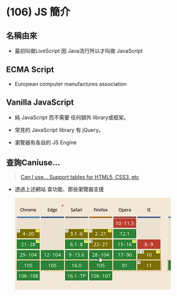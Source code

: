 # (106) JS 簡介

## 名稱由來

- 最初叫做LiveScript 因 Java流行所以才叫做 JavaScript 

## ECMA Script

- European computer manufactures association

## Vanilla JavaScript

- 純 JavaScript 而不需要 任何額外 library或框架。

- 常見的 JavaScript library 有 jQuery。

- 瀏覽器有各自的 JS Engine

## 查詢Caniuse...

> [Can I use... Support tables for HTML5, CSS3, etc](https://caniuse.com/) 

- 透過上述網站 查功能、那些瀏覽器支援
  
  ![](../../../Images/2023-12-09-20-40-10-image.png)

## <script>放哪

- 最下方、讓頁面最後才執行、用戶比較留得住。

# (107) Lexical Structure

## 常見 JS 函數

### console.log()

### window.alert()

- 指示瀏覽器顯示帶有可選消息的對話框、並等待用戶關閉對話框。

### window.prompt()

- 指示瀏覽器顯示帶有可選消息的對話框、等待用戶提交或關閉。

## 設定Snippet

```json
"console":{
        "prefix":"con",
        "body":[
            "console.log()"
        ],
        "description":"console"
}
```

- 方便以後快速打出console.log()

## Lexical Structure JS語法規則

### Case Sensitive

### 空白、換行會被忽略 ( minification)

- 減少 JS 大小。

- 不是針對字串所言 而是語言code本身 被讀取的時候 普通coding 會被minification ，除非使用字串之類。

- 也就是說console.log("Hello     a~"); 不會縮

### 註解使用 【//】    【/\*\*/】

### 變數開頭要是 _ 或 $ 或英文

- 其他符號 跟 0~9不能當開頭

### 關鍵字

null of if then in finally for while break continue switch try let const var ...不能當變數名稱。

### JS 使用 Unicode 字元

### Semicolons ; 分隔語句

- 使用 ; 分隔語句，(optional)

- 不然就使用換行。 替代。

# (108) 變數與賦值

x=5 , x=x+1;

## 語法糖 syntax sugar

- x=x+1  可寫 x+=1 。

## 變數 let const var 時機

### 值會變動、用let

### 不會變動、用const

### ⭐請勿使用var 進階JS解釋

## ⚠️特別注意的規則

### const 一定要賦予initializer

### let 可不用，但undefined。

### ⭐引擎允許 x=5 ; 但容易出錯

- 最好乖乖使用 let x=5;

### 不可以重複宣告 (let var const)

- let x=5;

- let x=6;  不可以 !  

### ⭐⭐const 不可以重複賦值

- 編譯器偷偷放行

- 但瀏覽器會報錯，雖然好像不會怎樣
  
  ![](../../../Images/2023-12-09-22-19-51-image.png)
  
  🔥還是我們的JAVA 比較好，final 會報錯QQ🔥

## 有GC 會自動刪除無法訪問的Object

# (109) 略

- 各位同學，這裡有個 Quick Fix 需要你們注意一下！下支影片中的 4:19 談到的 Number 範圍中，9,007,199,254,740,992 是 2 的 53 次方，不是 253 次方。編寫講義時沒有注意到多寫了一個 2，請在做筆記的時候更正成 53，謝謝！

# (110) 數字運算

## ⭐數據類型 DataType

| Number    | 整數與帶小數點的數字      |
| --------- | --------------- |
| BigInt    | 任意長度的整數         |
| String    | 字符串             |
| Boolean   | true 或 false    |
| null      | 故意代表不存在的值       |
| undefined | 沒被賦值就是undefined |

symbol - unique identifier 也是。

第八種數據類型 = object。

---

## JS整數範圍2^53 或2^-53次方

- 大概900億正負

## 運算符號

- \+ \- \* / 

- ** 次方
  
  ```js
  let x = 5;
  let y = 2;
  console.log(y ** x) ; 
  得32
  ```

- % 取餘數

- ++ 

- --

- +=   -=  /=   \*=

## ⭐++x 或 x++

- 區別自己去查，很常見。
  
  - 變數先+1，後執行其他、或帶入。
  
  - 先執行整行，之後變數+1。

# (111) String基本介紹

### " oni's world "

- 字串用法

### 串接 concatenation 使用 +

- 其他符號 -*/ 會導致NaN (Not a Number)

### 數字 串接 文字 會變成str+str

### \n 換行

- ```js
  /*         文字+數字 會怎樣?  版本2      */
  
  let n1 = 20;
  let n2 = 30;
  let name = "json";
  let n3 = 10;
  let n4 = 15;
  //猜看看?
  console.log(n1 + n2 + name + n3 + n4);
  // 結果1 50json25
  // 結果2 50json1015   >>>正確
  ```

# (112) Number Methods

## js 是物件導向、數字也是物件 !

## toString() / typeof

- 回傳數字的字串得到的是string

- age.toString 就能變成 25 ，"25"。
  
  ```js
  console.log(typeof age.toString());
  ```

## toFixed(n)

- 回傳轉換後的數字，到小數點後第n位，得String

- ![](../../../Images/2023-12-09-23-27-10-image.png)
  
  ```js
  const pi = 3.1415926;
  console.log(pi.toFixed(3));
  console.log(typeof pi.toFixed(3));
  ```
  
  ##### 🔥之後才會說明怎麼變回num

## 🔥🔥神奇的問題🔥🔥

```js
/*           function也是物件           */
let r = 11;
let s = r.toString;
console.log(s);
// 無法使用s()，除非是r.toString() 才有得到11 但是如果function就GG。
console.log(s.call(5));
  上面這是 GPT 說的方式 
```

## 0.1+0.2===0.3 會是false

- ```js
  if (0.1 + 0.2 != 0.3) {
    console.log("不等於哦");
    console.log(0.1 + 0.2);
    //得到 0.30000000000000004
  }
  ```

# (113) StringAttributesAndMethods

> [字串 - JavaScript | MDN (mozilla.org)](https://developer.mozilla.org/zh-TW/docs/Web/JavaScript/Reference/Global_Objects/String) 

有問題就要去mdn 自己看用法比較實際。

## 常用屬性

### length

- 回傳字串長度

- ```js
  let str="oni";
  console.log("'oni ',Length is " + str.length);
  ```

### [n] 超出回傳undefined

- 回傳第n項的字元

- ```js
  let str2 = "helloween oni";
  console.log("str2[4] is: " + str2[4]);  ===> o
  console.log("證明從0開始數");
  /*     [-100]    [100]  ==undefined           */
  console.log("str2[100] is: " + str2[100]);
  console.log("str2[-100] is: " + str2[-100]);
  ```
  
  #### 💡 使用不存在的index 回傳 undefined

## Methods

### slice(indexStart [,indexEnd])

- ##### 提取字串的部分，回傳新的字串，不修改原始字串。 💡

- ##### 左邊 inclusive 右邊 exclusive
  
  - 我猜是為了避免出錯 因為 str長度6 但是如果兩邊都inclusive 很容易提取到6 
    
    而不是最後一個 [5] , [0,1,2,3,4,5]。 

#### 🔥[,indexEnd] 代表可選。

- ##### 默認行為是 ~ end。
  
  ```js
  let str3 = "oni umi wonderful";
  console.log("str3.slice(2,5)= " + str3.slice(2, 6));
  console.log("str3.slice(2)= " + str3.slice(2));
  
  // str3.slice(2,5)= i um
  // str3.slice(2)= i umi wonderful
  ```

### ⚠️indexOf(subString)

- ##### 💡回傳substr開頭位置，找不到return -1
  
  ```js
  /*           indexOf(subString) 回傳substr開頭位置 找不到return -1         */
  
  let str4 = "oni umi wonderful";
  console.log("oni umi wonderful ，找到了，從" + str4.indexOf("wond") + "開始");
  console.log("oni umi wonderful ，找不到=" + str4.indexOf("wondd"));
  ```
  
  ##### 💡注意、找到就不會往後找。
  
  ```js
  let sentence = "Today is a good day";
  console.log(sentence.indexOf("a")); ====> 3
  console.log(sentence.indexOf("a "));====> 9
  ```

### toUpperCase() 變大寫

#### ⚠️不影響str本身，是回傳新的字串。

### toLowerCase() 變小

#### ⚠️不影響str本身，是回傳新的字串。

### split(pattern) ⭐⭐

- ```js
  /*         split(pattern)           */
  let sentence = "Today is a nice day";
  // "Today","is","a","nice","day"
  let result = sentence.split(" ");
  console.log(result);
  result =sentence.split("o");
  console.log(result);lt);
  ```
  
  ![](../../../Images/2023-12-10-16-16-18-image.png)

- #### 朝o 切下去⭐⭐⭐
  
  ![](../../../Images/2023-12-10-16-17-43-image.png)

### startsWith(s) 是否以字串s開頭

### endsWith(s) 是否以字串s結尾

### includes(str) 是否包含 str

### charCodeAt(position)

- ```js
  搭配 charAt、indexOf 
  let sentence = "Today is a good day";
  /*        charCodeAt       */
  console.log(sentence.indexOf("a "));
  console.log(sentence.charAt(9));
  console.log(sentence.charCodeAt(9));
  ```
  
  <img src="../../../Images/2023-12-10-16-27-13-image.png" title="" alt="" width="350">

# (114)  Boolean, Undefined, Null

### Boolean🗨

- ```js
  let isPremium=false;
  ```

- Unary Operator 【!】 可以反轉布林值。

- ##### 比較特別如下⭐
  
  ```js
  console.log(isPremium == "false"); //false
  console.log(isPremium == "0");     // true
  console.log(!isPremium == "1"); // true
  console.log(!isPremium == "2"); // false
  ```
  
  💡跟 JAVA 不同，JAVA if (非零) 則恆成立。

### Undefined 💡

- ### JS function的預設回傳值。

### Null

- #### 故意代表不存在的值。


